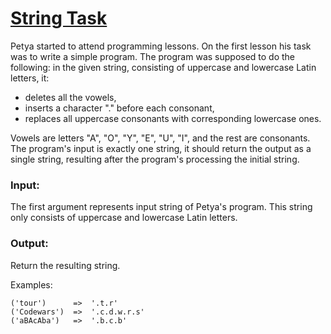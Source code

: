# [String Task](https://www.codewars.com/kata/string-task "https://www.codewars.com/kata/598ab63c7367483c890000f4")

Petya started to attend programming lessons. On the first lesson his task was to write a simple program. The program was supposed to do the following: in the given string, consisting of uppercase and lowercase Latin letters, it:

  *  deletes all the vowels,
  *  inserts a character "." before each consonant,
  *  replaces all uppercase consonants with corresponding lowercase ones.
  
Vowels are letters "A", "O", "Y", "E", "U", "I", and the rest are consonants. The program's input is exactly one string, it should return the output as a single string, resulting after the program's processing the initial string.

### Input:

The first argument represents input string of Petya's program. This string only consists of uppercase and lowercase Latin letters.

### Output:

Return the resulting string.

Examples:
```
('tour')      =>  '.t.r'
('Codewars')  =>  '.c.d.w.r.s'
('aBAcAba')   =>  '.b.c.b'
```